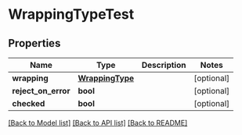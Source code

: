 # WrappingTypeTest

## Properties
Name | Type | Description | Notes
------------ | ------------- | ------------- | -------------
**wrapping** | [**WrappingType**](WrappingType.md) |  | [optional] 
**reject_on_error** | **bool** |  | [optional] 
**checked** | **bool** |  | [optional] 

[[Back to Model list]](../README.md#documentation-for-models) [[Back to API list]](../README.md#documentation-for-api-endpoints) [[Back to README]](../README.md)


